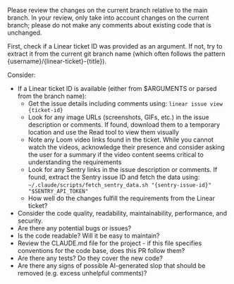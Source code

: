Please review the changes on the current branch relative to the main branch. In your review, only take into account changes on the current branch; please do not make any comments about existing code that is unchanged.

First, check if a Linear ticket ID was provided as an argument. If not, try to extract it from the current git branch name (which often follows the pattern {username}/{linear-ticket}-{title}).

Consider:
* If a Linear ticket ID is available (either from $ARGUMENTS or parsed from the branch name):
  - Get the issue details including comments using: `linear issue view {ticket-id}`
  - Look for any image URLs (screenshots, GIFs, etc.) in the issue description or comments. If found, download them to a temporary location and use the Read tool to view them visually
  - Note any Loom video links found in the ticket. While you cannot watch the videos, acknowledge their presence and consider asking the user for a summary if the video content seems critical to understanding the requirements
  - Look for any Sentry links in the issue description or comments. If found, extract the Sentry issue ID and fetch the data using: `~/.claude/scripts/fetch_sentry_data.sh "{sentry-issue-id}" "$SENTRY_API_TOKEN"`
  - How well do the changes fulfill the requirements from the Linear ticket?
* Consider the code quality, readability, maintainability, performance, and security.
* Are there any potential bugs or issues?
* Is the code readable? Will it be easy to maintain?
* Review the CLAUDE.md file for the project - if this file specifies conventions for the code base, does this PR follow them?
* Are there any tests? Do they cover the new code?
* Are there any signs of possible AI-generated slop that should be removed (e.g. excess unhelpful comments)?